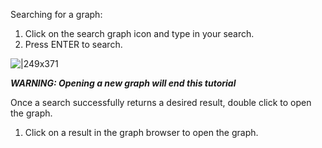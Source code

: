 Searching for a graph:

1. Click on the search graph icon and type in your search.
2. Press ENTER to search.

![|249x371](https://lh6.googleusercontent.com/5zcfCUDFq3NV0s6ABeZ-6vWDC0LDn7lm9WIxI2g-cxhK_D9H26p038DoCrRb1p-reddKtpOan_N3B89tUIzXrTFzF1p9cPeXa3N1eHg987S3WjGO22FelbQLBU6Yard6IasY9040Yvb7bANINKANztSe8v8b3GHM09ZKLTXpHsmgob2vsF38sacqNQ)

***WARNING: Opening a new graph will end this tutorial***

Once a search successfully returns a desired result, double click to open the graph.

1. Click on a result in the graph browser to open the graph.